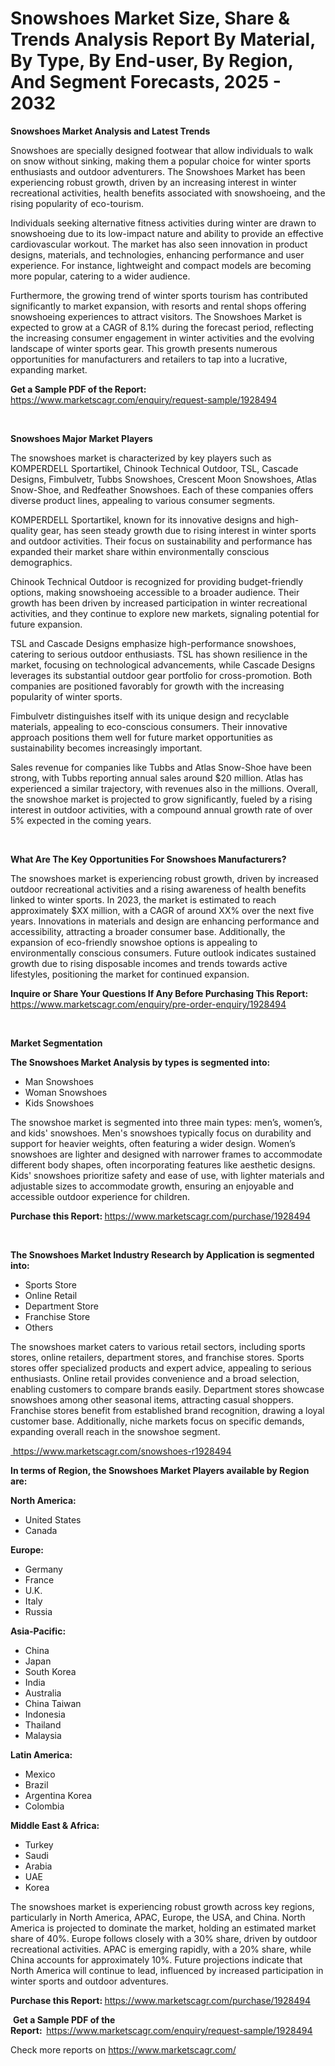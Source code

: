 <p><h1>Snowshoes Market Size, Share & Trends Analysis Report By Material, By Type, By End-user, By Region, And Segment Forecasts, 2025 - 2032</h1></p><p><strong>Snowshoes Market Analysis and Latest Trends</strong></p>
<p><p>Snowshoes are specially designed footwear that allow individuals to walk on snow without sinking, making them a popular choice for winter sports enthusiasts and outdoor adventurers. The Snowshoes Market has been experiencing robust growth, driven by an increasing interest in winter recreational activities, health benefits associated with snowshoeing, and the rising popularity of eco-tourism.</p><p>Individuals seeking alternative fitness activities during winter are drawn to snowshoeing due to its low-impact nature and ability to provide an effective cardiovascular workout. The market has also seen innovation in product designs, materials, and technologies, enhancing performance and user experience. For instance, lightweight and compact models are becoming more popular, catering to a wider audience.</p><p>Furthermore, the growing trend of winter sports tourism has contributed significantly to market expansion, with resorts and rental shops offering snowshoeing experiences to attract visitors. The Snowshoes Market is expected to grow at a CAGR of 8.1% during the forecast period, reflecting the increasing consumer engagement in winter activities and the evolving landscape of winter sports gear. This growth presents numerous opportunities for manufacturers and retailers to tap into a lucrative, expanding market.</p></p>
<p><strong>Get a Sample PDF of the Report:&nbsp;</strong> <a href="https://www.marketscagr.com/enquiry/request-sample/1928494?utm_campaign=1909&utm_medium=2&utm_source=Github&utm_content=ia&utm_term=16012025&utm_id=snowshoes">https://www.marketscagr.com/enquiry/request-sample/1928494</a></p>
<p>&nbsp;</p>
<p><strong>Snowshoes Major Market Players</strong></p>
<p><p>The snowshoes market is characterized by key players such as KOMPERDELL Sportartikel, Chinook Technical Outdoor, TSL, Cascade Designs, Fimbulvetr, Tubbs Snowshoes, Crescent Moon Snowshoes, Atlas Snow-Shoe, and Redfeather Snowshoes. Each of these companies offers diverse product lines, appealing to various consumer segments.</p><p>KOMPERDELL Sportartikel, known for its innovative designs and high-quality gear, has seen steady growth due to rising interest in winter sports and outdoor activities. Their focus on sustainability and performance has expanded their market share within environmentally conscious demographics.</p><p>Chinook Technical Outdoor is recognized for providing budget-friendly options, making snowshoeing accessible to a broader audience. Their growth has been driven by increased participation in winter recreational activities, and they continue to explore new markets, signaling potential for future expansion.</p><p>TSL and Cascade Designs emphasize high-performance snowshoes, catering to serious outdoor enthusiasts. TSL has shown resilience in the market, focusing on technological advancements, while Cascade Designs leverages its substantial outdoor gear portfolio for cross-promotion. Both companies are positioned favorably for growth with the increasing popularity of winter sports.</p><p>Fimbulvetr distinguishes itself with its unique design and recyclable materials, appealing to eco-conscious consumers. Their innovative approach positions them well for future market opportunities as sustainability becomes increasingly important.</p><p>Sales revenue for companies like Tubbs and Atlas Snow-Shoe have been strong, with Tubbs reporting annual sales around $20 million. Atlas has experienced a similar trajectory, with revenues also in the millions. Overall, the snowshoe market is projected to grow significantly, fueled by a rising interest in outdoor activities, with a compound annual growth rate of over 5% expected in the coming years.</p></p>
<p>&nbsp;</p>
<p><strong>What Are The Key Opportunities For Snowshoes Manufacturers?</strong></p>
<p><p>The snowshoes market is experiencing robust growth, driven by increased outdoor recreational activities and a rising awareness of health benefits linked to winter sports. In 2023, the market is estimated to reach approximately $XX million, with a CAGR of around XX% over the next five years. Innovations in materials and design are enhancing performance and accessibility, attracting a broader consumer base. Additionally, the expansion of eco-friendly snowshoe options is appealing to environmentally conscious consumers. Future outlook indicates sustained growth due to rising disposable incomes and trends towards active lifestyles, positioning the market for continued expansion.</p></p>
<p><strong>Inquire or Share Your Questions If Any Before Purchasing This Report:</strong> <a href="https://www.marketscagr.com/enquiry/pre-order-enquiry/1928494?utm_campaign=1909&utm_medium=2&utm_source=Github&utm_content=ia&utm_term=16012025&utm_id=snowshoes">https://www.marketscagr.com/enquiry/pre-order-enquiry/1928494</a></p>
<p>&nbsp;</p>
<p><strong>Market Segmentation</strong></p>
<p><strong>The Snowshoes Market Analysis by types is segmented into:</strong></p>
<p><ul><li>Man Snowshoes</li><li>Woman Snowshoes</li><li>Kids Snowshoes</li></ul></p>
<p><p>The snowshoe market is segmented into three main types: men’s, women’s, and kids' snowshoes. Men's snowshoes typically focus on durability and support for heavier weights, often featuring a wider design. Women’s snowshoes are lighter and designed with narrower frames to accommodate different body shapes, often incorporating features like aesthetic designs. Kids' snowshoes prioritize safety and ease of use, with lighter materials and adjustable sizes to accommodate growth, ensuring an enjoyable and accessible outdoor experience for children.</p></p>
<p><strong>Purchase this Report:&nbsp;</strong><a href="https://www.marketscagr.com/purchase/1928494?utm_campaign=1909&utm_medium=2&utm_source=Github&utm_content=ia&utm_term=16012025&utm_id=snowshoes">https://www.marketscagr.com/purchase/1928494</a></p>
<p>&nbsp;</p>
<p><strong>The Snowshoes Market Industry Research by Application is segmented into:</strong></p>
<p><ul><li>Sports Store</li><li>Online Retail</li><li>Department Store</li><li>Franchise Store</li><li>Others</li></ul></p>
<p><p>The snowshoes market caters to various retail sectors, including sports stores, online retailers, department stores, and franchise stores. Sports stores offer specialized products and expert advice, appealing to serious enthusiasts. Online retail provides convenience and a broad selection, enabling customers to compare brands easily. Department stores showcase snowshoes among other seasonal items, attracting casual shoppers. Franchise stores benefit from established brand recognition, drawing a loyal customer base. Additionally, niche markets focus on specific demands, expanding overall reach in the snowshoe segment.</p></p>
<p><a href="https://www.marketscagr.com/snowshoes-r1928494?utm_campaign=1909&utm_medium=2&utm_source=Github&utm_content=ia&utm_term=16012025&utm_id=snowshoes">&nbsp;https://www.marketscagr.com/snowshoes-r1928494</a></p>
<p><strong>In terms of Region, the Snowshoes Market Players available by Region are:</strong></p>
<p>
    <p> <strong> North America: </strong>
        <ul>
            <li>United States</li>
            <li>Canada</li>
        </ul>
        </p> 
    <p> <strong> Europe: </strong>
        <ul>
            <li>Germany</li>
            <li>France</li>
            <li>U.K.</li>
            <li>Italy</li>
            <li>Russia</li>
        </ul>
        </p> 
    <p> <strong> Asia-Pacific: </strong>
        <ul>
            <li>China</li>
            <li>Japan</li>
            <li>South Korea</li>
            <li>India</li>
            <li>Australia</li>
            <li>China Taiwan</li>
            <li>Indonesia</li>
            <li>Thailand</li>
            <li>Malaysia</li>
        </ul>
        </p> 
    <p> <strong> Latin America: </strong>
        <ul>
            <li>Mexico</li>
            <li>Brazil</li>
            <li>Argentina Korea</li>
            <li>Colombia</li>
        </ul>
        </p> 
    <p> <strong> Middle East & Africa: </strong>
        <ul>
            <li>Turkey</li>
            <li>Saudi</li>
            <li>Arabia</li>
            <li>UAE</li>
            <li>Korea</li>
        </ul>
    </p>
    </p>
<p><p>The snowshoes market is experiencing robust growth across key regions, particularly in North America, APAC, Europe, the USA, and China. North America is projected to dominate the market, holding an estimated market share of 40%. Europe follows closely with a 30% share, driven by outdoor recreational activities. APAC is emerging rapidly, with a 20% share, while China accounts for approximately 10%. Future projections indicate that North America will continue to lead, influenced by increased participation in winter sports and outdoor adventures.</p></p>
<p><strong>Purchase this Report: </strong><a href="https://www.marketscagr.com/purchase/1928494?utm_campaign=1909&utm_medium=2&utm_source=Github&utm_content=ia&utm_term=16012025&utm_id=snowshoes">https://www.marketscagr.com/purchase/1928494</a></p>
<p>&nbsp;<strong>Get a Sample PDF of the Report:&nbsp;&nbsp;</strong><a href="https://www.marketscagr.com/enquiry/request-sample/1928494?utm_campaign=1909&utm_medium=2&utm_source=Github&utm_content=ia&utm_term=16012025&utm_id=snowshoes">https://www.marketscagr.com/enquiry/request-sample/1928494</a></p>
<p><strong></strong></p>
<p>Check more reports on <a href="https://www.marketscagr.com/?utm_campaign=1909&utm_medium=2&utm_source=Github&utm_content=ia&utm_term=16012025&utm_id=snowshoes">https://www.marketscagr.com/</a></p>